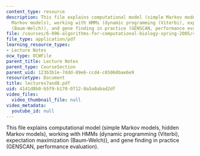 ```yaml
---
content_type: resource
description: This file explains computational model (simple Markov models, hidden
  Markov models), working with HMMs (dynamic programming (Viterbi), expectation maximization
  (Baum-Welch)), and gene finding in practice (GENSCAN, performance evaluation).
file: /courses/6-096-algorithms-for-computational-biology-spring-2005/4141d8b0b5f9b17007120a5a0abad2df_lectures7and8.pdf
file_type: application/pdf
learning_resource_types:
- Lecture Notes
ocw_type: OCWFile
parent_title: Lecture Notes
parent_type: CourseSection
parent_uid: 123b3b1e-7ddd-89e6-ccd4-c65060bae6e9
resourcetype: Document
title: lectures7and8.pdf
uid: 4141d8b0-b5f9-b170-0712-0a5a0abad2df
video_files:
  video_thumbnail_file: null
video_metadata:
  youtube_id: null
---
```

This file explains computational model (simple Markov models, hidden Markov models), working with HMMs (dynamic programming (Viterbi), expectation maximization (Baum-Welch)), and gene finding in practice (GENSCAN, performance evaluation).

